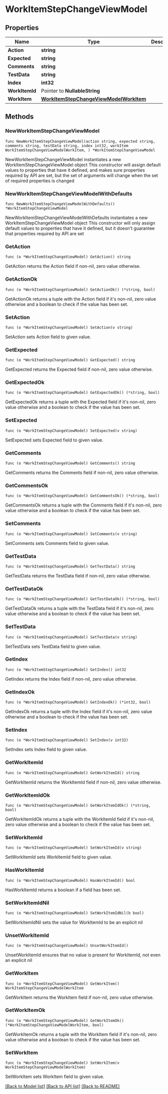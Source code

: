 # WorkItemStepChangeViewModel

## Properties

Name | Type | Description | Notes
------------ | ------------- | ------------- | -------------
**Action** | **string** |  | 
**Expected** | **string** |  | 
**Comments** | **string** |  | 
**TestData** | **string** |  | 
**Index** | **int32** |  | 
**WorkItemId** | Pointer to **NullableString** |  | [optional] 
**WorkItem** | [**WorkItemStepChangeViewModelWorkItem**](WorkItemStepChangeViewModelWorkItem.md) |  | 

## Methods

### NewWorkItemStepChangeViewModel

`func NewWorkItemStepChangeViewModel(action string, expected string, comments string, testData string, index int32, workItem WorkItemStepChangeViewModelWorkItem, ) *WorkItemStepChangeViewModel`

NewWorkItemStepChangeViewModel instantiates a new WorkItemStepChangeViewModel object
This constructor will assign default values to properties that have it defined,
and makes sure properties required by API are set, but the set of arguments
will change when the set of required properties is changed

### NewWorkItemStepChangeViewModelWithDefaults

`func NewWorkItemStepChangeViewModelWithDefaults() *WorkItemStepChangeViewModel`

NewWorkItemStepChangeViewModelWithDefaults instantiates a new WorkItemStepChangeViewModel object
This constructor will only assign default values to properties that have it defined,
but it doesn't guarantee that properties required by API are set

### GetAction

`func (o *WorkItemStepChangeViewModel) GetAction() string`

GetAction returns the Action field if non-nil, zero value otherwise.

### GetActionOk

`func (o *WorkItemStepChangeViewModel) GetActionOk() (*string, bool)`

GetActionOk returns a tuple with the Action field if it's non-nil, zero value otherwise
and a boolean to check if the value has been set.

### SetAction

`func (o *WorkItemStepChangeViewModel) SetAction(v string)`

SetAction sets Action field to given value.


### GetExpected

`func (o *WorkItemStepChangeViewModel) GetExpected() string`

GetExpected returns the Expected field if non-nil, zero value otherwise.

### GetExpectedOk

`func (o *WorkItemStepChangeViewModel) GetExpectedOk() (*string, bool)`

GetExpectedOk returns a tuple with the Expected field if it's non-nil, zero value otherwise
and a boolean to check if the value has been set.

### SetExpected

`func (o *WorkItemStepChangeViewModel) SetExpected(v string)`

SetExpected sets Expected field to given value.


### GetComments

`func (o *WorkItemStepChangeViewModel) GetComments() string`

GetComments returns the Comments field if non-nil, zero value otherwise.

### GetCommentsOk

`func (o *WorkItemStepChangeViewModel) GetCommentsOk() (*string, bool)`

GetCommentsOk returns a tuple with the Comments field if it's non-nil, zero value otherwise
and a boolean to check if the value has been set.

### SetComments

`func (o *WorkItemStepChangeViewModel) SetComments(v string)`

SetComments sets Comments field to given value.


### GetTestData

`func (o *WorkItemStepChangeViewModel) GetTestData() string`

GetTestData returns the TestData field if non-nil, zero value otherwise.

### GetTestDataOk

`func (o *WorkItemStepChangeViewModel) GetTestDataOk() (*string, bool)`

GetTestDataOk returns a tuple with the TestData field if it's non-nil, zero value otherwise
and a boolean to check if the value has been set.

### SetTestData

`func (o *WorkItemStepChangeViewModel) SetTestData(v string)`

SetTestData sets TestData field to given value.


### GetIndex

`func (o *WorkItemStepChangeViewModel) GetIndex() int32`

GetIndex returns the Index field if non-nil, zero value otherwise.

### GetIndexOk

`func (o *WorkItemStepChangeViewModel) GetIndexOk() (*int32, bool)`

GetIndexOk returns a tuple with the Index field if it's non-nil, zero value otherwise
and a boolean to check if the value has been set.

### SetIndex

`func (o *WorkItemStepChangeViewModel) SetIndex(v int32)`

SetIndex sets Index field to given value.


### GetWorkItemId

`func (o *WorkItemStepChangeViewModel) GetWorkItemId() string`

GetWorkItemId returns the WorkItemId field if non-nil, zero value otherwise.

### GetWorkItemIdOk

`func (o *WorkItemStepChangeViewModel) GetWorkItemIdOk() (*string, bool)`

GetWorkItemIdOk returns a tuple with the WorkItemId field if it's non-nil, zero value otherwise
and a boolean to check if the value has been set.

### SetWorkItemId

`func (o *WorkItemStepChangeViewModel) SetWorkItemId(v string)`

SetWorkItemId sets WorkItemId field to given value.

### HasWorkItemId

`func (o *WorkItemStepChangeViewModel) HasWorkItemId() bool`

HasWorkItemId returns a boolean if a field has been set.

### SetWorkItemIdNil

`func (o *WorkItemStepChangeViewModel) SetWorkItemIdNil(b bool)`

 SetWorkItemIdNil sets the value for WorkItemId to be an explicit nil

### UnsetWorkItemId
`func (o *WorkItemStepChangeViewModel) UnsetWorkItemId()`

UnsetWorkItemId ensures that no value is present for WorkItemId, not even an explicit nil
### GetWorkItem

`func (o *WorkItemStepChangeViewModel) GetWorkItem() WorkItemStepChangeViewModelWorkItem`

GetWorkItem returns the WorkItem field if non-nil, zero value otherwise.

### GetWorkItemOk

`func (o *WorkItemStepChangeViewModel) GetWorkItemOk() (*WorkItemStepChangeViewModelWorkItem, bool)`

GetWorkItemOk returns a tuple with the WorkItem field if it's non-nil, zero value otherwise
and a boolean to check if the value has been set.

### SetWorkItem

`func (o *WorkItemStepChangeViewModel) SetWorkItem(v WorkItemStepChangeViewModelWorkItem)`

SetWorkItem sets WorkItem field to given value.



[[Back to Model list]](../README.md#documentation-for-models) [[Back to API list]](../README.md#documentation-for-api-endpoints) [[Back to README]](../README.md)


